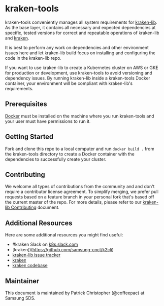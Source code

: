 # kraken-tools

kraken-tools conveniently manages all system requirements for [kraken-lib](https://github.com/samsung-cnct/k2). As the base layer, it contains all necessary and expected dependencies at specific, tested versions for correct and repeatable operations of kraken-lib and [kraken](https://github.com/samsung-cnct/k2cli). 

It is best to perform any work on dependencies and other environment issues here and let kraken-lib build focus on installing and configuring the code in the kraken-lib repo.

If you want to use kraken-lib to create a Kubernetes cluster on AWS or GKE for production or development, use kraken-tools to avoid versioning and dependency issues. By running kraken-lib inside a kraken-tools Docker container, your environment will be compliant with kraken-lib's requirements. 

## Prerequisites

[Docker](https://www.docker.com/) must be installed on the machine where you run kraken-tools and your user must have permissions to run it.

## Getting Started

Fork and clone this repo to a local computer and run `docker build .` from the kraken-tools directory to create a Docker container with the dependencies to successfully create your cluster. 

## Contributing
We welcome all types of contributions from the community and and don't require a contributor license agreement. To simplify merging, we prefer pull requests based on a feature branch in your personal fork that's based off the current master of the repo. For more details, please refer to our [kraken-lib Contributing](https://github.com/samsung-cnct/k2/blob/master/CONTRIBUTING.md) document.

## Additional Resources
Here are some additional resources you might find useful:

* #kraken Slack on [k8s.slack.com](https://k8s.slack.com/)
* [kraken])(https://github.com/samsung-cnct/k2cli)
* [kraken-lib issue tracker](https://github.com/samsung-cnct/k2/issues)
* [kraken](https://github.com/samsung-cnct/k2-tools)
* [kraken codebase](https://github.com/samsung-cnct/k2cli)

## Maintainer

This document is maintained by Patrick Christopher (@coffeepac) at Samsung SDS.
